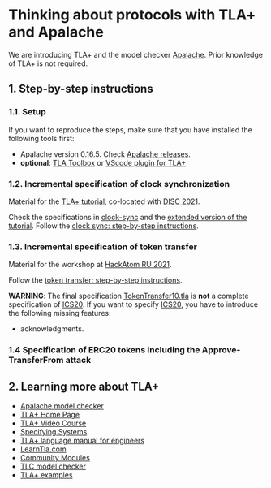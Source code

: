 # Thinking about protocols with TLA+ and Apalache

We are introducing TLA+ and the model checker
[Apalache](https://apalache.informal.systems). Prior knowledge of TLA+
is not required.

## 1. Step-by-step instructions

### 1.1. Setup

If you want to reproduce the steps, make sure that you have installed
the following tools first:

 - Apalache version 0.16.5. Check [Apalache releases][].
 - **optional**: [TLA Toolbox][] or [VScode plugin for TLA+][]

<a name="clocksync"/> 

### 1.2. Incremental specification of clock synchronization

Material for the [TLA+ tutorial](http://conf.tlapl.us/202110/),
co-located with [DISC 2021](http://www.disc-conference.org/wp/disc2021/).

Check the specifications in [clock-sync](examples/clock-sync) and the [extended
version of the tutorial](https://www.youtube.com/watch?v=Ml7d_3vlH88). Follow
the [clock sync: step-by-step instructions][].

<a name="ics20"/> 

### 1.3. Incremental specification of token transfer

Material for the workshop at [HackAtom RU 2021][].

Follow the [token transfer: step-by-step instructions][].

**WARNING**: The final specification
[TokenTransfer10.tla](./examples/token-transfer/TokenTransfer10.tla) is **not** a
complete specification of [ICS20][].  If you want to specify [ICS20][],
you have to introduce the following missing features:

 - acknowledgments.

<a name="erc20"/> 

### 1.4 Specification of ERC20 tokens including the Approve-TransferFrom attack 



## 2. Learning more about TLA+
 
 - [Apalache model checker][]
 - [TLA+ Home Page][]
 - [TLA+ Video Course][]
 - [Specifying Systems][]
 - [TLA+ language manual for engineers][]
 - [LearnTla.com][]
 - [Community Modules][]
 - [TLC model checker][]
 - [TLA+ examples][]
    

[TLA+ examples]: https://github.com/tlaplus/examples
[TLA+ language manual for engineers]: https://apalache.informal.systems/docs/lang/index.html
[Apalache model checker]: https://apalache.informal.systems
[TLC model checker]: http://lamport.azurewebsites.net/tla/tools.html
[Summary of TLA]: https://lamport.azurewebsites.net/tla/summary.pdf
[TLA+ Home Page]: http://lamport.azurewebsites.net/tla/tla.html
[Specifying Systems]: http://lamport.azurewebsites.net/tla/book.html?back-link=learning.html
[Community Modules]: https://github.com/tlaplus/CommunityModules
[LearnTla.com]: https://learntla.com
[TLA+ Video Course]: http://lamport.azurewebsites.net/video/videos.html
[TLA Toolbox]: https://lamport.azurewebsites.net/tla/toolbox.html
[VScode plugin for TLA+]: https://marketplace.visualstudio.com/items?itemName=alygin.vscode-tlaplus
[Building Apalache from source]: https://apalache.informal.systems/docs/apalache/installation/source.html
[Apalache releases]: https://github.com/informalsystems/apalache/releases
[token transfer: step-by-step instructions]: ./docs/token-transfer-steps.md 
[clock sync: step-by-step instructions]: ./docs/clock-sync-steps.md 
[ICS20]: https://github.com/cosmos/ibc/tree/master/spec/app/ics-020-fungible-token-transfer
[HackAtom RU 2021]: https://blog.cosmos.network/hackatom-ru-2021-buckle-up-cosmonauts-we-have-no-problems-and-are-ready-for-takeoff-69c59812b2eb
